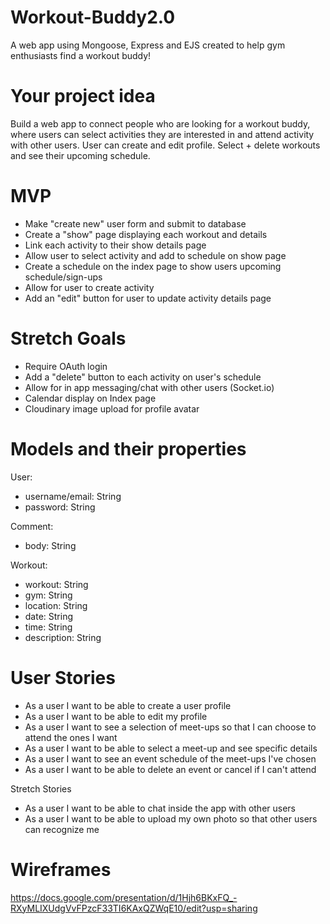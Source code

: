 # Workout-Buddy2.0
A web app using Mongoose, Express and EJS created to help gym enthusiasts find a workout buddy!

# Your project idea
Build a web app to connect people who are looking for a workout buddy, where users can select activities they are interested in and attend activity with other users. User can create and edit profile. Select + delete workouts and see their upcoming schedule.

# MVP
- Make "create new" user form and submit to database
- Create a "show" page displaying each workout and details
- Link each activity to their show details page
- Allow user to select activity and add to schedule on show page
- Create a schedule on the index page to show users upcoming schedule/sign-ups
- Allow for user to create activity
- Add an "edit" button for user to update activity details page

# Stretch Goals
- Require OAuth login
- Add a "delete" button to each activity on user's schedule
- Allow for in app messaging/chat with other users (Socket.io)
- Calendar display on Index page
- Cloudinary image upload for profile avatar

# Models and their properties
User:
- username/email: String
- password: String

Comment:
- body: String

Workout: 
- workout: String
- gym: String
- location: String
- date: String
- time: String
- description: String

# User Stories
- As a user I want to be able to create a user profile
- As a user I want to be able to edit my profile
- As a user I want to see a selection of meet-ups so that I can choose to attend the ones I want
- As a user I want to be able to select a meet-up and see specific details
- As a user I want to see an event schedule of the meet-ups I've chosen
- As a user I want to be able to delete an event or cancel if I can't attend

Stretch Stories
- As a user I want to be able to chat inside the app with other users
- As a user I want to be able to upload my own photo so that other users can recognize me

# Wireframes
https://docs.google.com/presentation/d/1Hjh6BKxFQ_-RXyMLIXUdgVvFPzcF33TI6KAxQZWqE10/edit?usp=sharing
